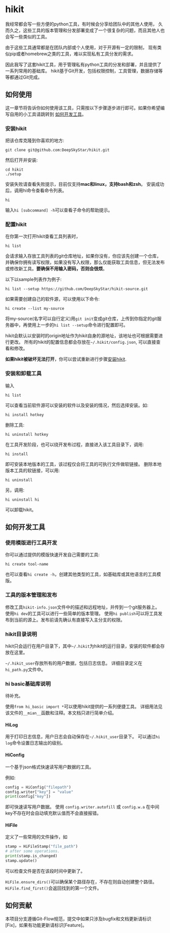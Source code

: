 # hikit
我经常都会写一些方便的python工具，有时候会分享给团队中的其他人使用，
久而久之，这些工具的版本管理和分发部署变成了一个很复杂的问题，而且其他人也会写一些类似的工具。

由于这些工具通常都是在团队内部或个人使用，对于开源有一定的限制，
现有类似pip或者homebrew之类的工具，难以实现私有工具分发的需求。

因此我写了这套hikit工具，用于管理私有python工具的分发和部署，并且提供了一系列常用的基础库。
hikit基于Git开发，包括权限控制，工具管理，数据存储等等都通过Git完成。

## 如何使用
这一章节将告诉你如何使用该工具，只需按以下步骤逐步进行即可。如果你希望编写自用的小工具请跳转到 [如何开发工具](#how_to_dev)。

### 安装hikit
把该仓库克隆到你喜欢的地方:

```shell
git clone git@github.com:DeepSkyStar/hikit.git
```

然后打开并安装:

```shell
cd hikit
./setup
```

安装失败请查看失败提示，目前仅支持**mac和linux，支持bash和zsh**。
安装成功后，调用hi命令查看命令列表。

```shell
hi
```

输入`hi [subcommand] -h`可以查看子命令的帮助提示。

### 配置hikit
在你第一次打开hikit查看工具列表时，

```shell
hi list
```

会请求输入存放工具列表的git仓库地址，如果你没有，你应该先创建一个仓库，并确保你拥有读写权限，如果没有写入权限，那么仅能获取工具信息，但无法发布或修改新工具。**要确保不用输入密码，否则会很烦**。

以下以sample列表作为例子:
```shell
hi list --setup https://github.com/DeepSkyStar/hikit-source.git
```

如果需要创建自己的软件源，可以使用以下命令:
```shell
hi create --list my-source
```

将my-source(名字可以自行定义)用`git init`变成git仓库，上传到你指定的git服务器中，再使用上一步的`hi list --setup`命令进行配置即可。

hikit会默认以安装时的origin地址作为hikit自身的源地址，该地址也可根据需要进行更改。
所有的hikit的配置信息都会存放在`~/.hikit/config.json`, 可以直接查看和修改。

**如果hikit被破坏无法打开**，你可以尝试重新进行步骤[安装hikit](#安装hikit).

### 安装和卸载工具
输入

```shell
hi list
```

可以查看当前软件源可以安装的软件以及安装的情况，然后选择安装。如:

```shell
hi install hotkey
```

删除工具:

```shell
hi uninstall hotkey
```

在工具开发阶段，也可以绕开发布过程，直接进入该工具目录下，调用:

```shell
hi install
```

即可安装本地版本的工具，该过程仅会将工具的可执行文件做软链接。
删除本地版本工具的软链接，可以用:
```shell
hi uninstall
```

另，调用:

```shell
hi uninstall hi
```

可以卸载hikit。

## <a id="how_to_dev">如何开发工具</a>

### 使用模版进行工具开发
你可以通过提供的模版快速开发自己需要的工具:

```shell
hi create tool-name
```

也可以查看`hi create -h`，创建其他类型的工具，如基础库或其他语言的工具模版。

### 工具的版本管理和发布
修改工具`hikit-info.json`文件中的描述和远程地址，并传到一个git服务器上。
使用`hi dev`的工具可以进行一些简单的版本管理。
使用`hi publish`可以将工具发布到当前的源上。发布前请先确认有直接写入主分支的权限。

### hikit目录说明
hikit只会运行在用户目录下，其中`~/.hikit`为hikit的运行目录，安装的软件都会存放在这里。

`~/.hikit_user`存放所有的用户数据，包括日志信息。
详细目录定义在`hi_path.py`文件中。

### hi basic基础库说明
待补充。

使用`from hi_basic import *`可以使用hikit提供的一系列便捷工具。
详细用法见该文件的`__mian__`函数和注释。本文档只进行简单介绍。

#### HiLog
用于打印日志信息，用户日志会自动保存在`~/.hikit_user`目录下。
可以通过`hi log`命令设置日志输出的级别。

#### HiConfig
一个基于json格式快速读写用户数据的工具。

例如:
```python
config = HiConfig("filepath")
config.writer["key"] = "value"
print(config["key"])
```

即可快速读写用户数据。
使用 `config.writer.autofill` 或 `config.w.a` 在中间key不存在时会自动填充默认值而不会直接报错。

#### HiFile
定义了一些常用的文件操作，如

```python
stamp = HiFileStamp("file_path")
# after some operations.
print(stamp.is_changed)
stamp.update()
```

可以检查文件是否在该段时间中更新了。

`HiFile.ensure_dirs()`可以确保某个路径存在，不存在则自动创建整个路径。
`HiFile.find_first()`会返回找到的第一个文件。

## 如何贡献
本项目分支遵循Git-Flow规范，提交中如果只涉及bugfix和文档更新请标识[Fix]，如果有功能更新请标识[Feature]。
